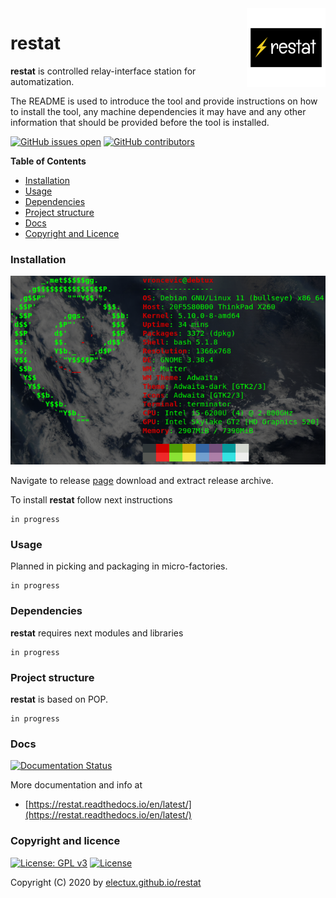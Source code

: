 <img align="right" src="https://raw.githubusercontent.com/electux/restat/dev/docs/restat_logo.png" width="25%">

# restat

**restat** is controlled relay-interface station for automatization.

The README is used to introduce the tool and provide instructions on
how to install the tool, any machine dependencies it may have and any
other information that should be provided before the tool is installed.

[![GitHub issues open](https://img.shields.io/github/issues/electux/restat.svg)](https://github.com/electux/restat/issues)
 [![GitHub contributors](https://img.shields.io/github/contributors/electux/restat.svg)](https://github.com/electux/restat/graphs/contributors)

<!-- START doctoc -->
**Table of Contents**

- [Installation](#installation)
- [Usage](#usage)
- [Dependencies](#dependencies)
- [Project structure](#project-structure)
- [Docs](#docs)
- [Copyright and Licence](#copyright-and-licence)
<!-- END doctoc -->

### Installation

![Debian Linux OS](https://raw.githubusercontent.com/electux/restat/dev/docs/debtux.png)

Navigate to release [page](https://github.com/electux/restat/releases) download and extract release archive.

To install **restat** follow next instructions
```
in progress
```

### Usage

Planned in picking and packaging in micro-factories.
```
in progress
```

### Dependencies

**restat** requires next modules and libraries
```
in progress
```

### Project structure

**restat** is based on POP.
```
in progress
```

### Docs

[![Documentation Status](https://readthedocs.org/projects/restat/badge/?version=latest)](https://restat.readthedocs.io/projects/restat/en/latest/?badge=latest)

More documentation and info at
* [https://restat.readthedocs.io/en/latest/](https://restat.readthedocs.io/en/latest/)

### Copyright and licence

[![License: GPL v3](https://img.shields.io/badge/License-GPLv3-blue.svg)](https://www.gnu.org/licenses/gpl-3.0) [![License](https://img.shields.io/badge/License-Apache%202.0-blue.svg)](https://opensource.org/licenses/Apache-2.0)

Copyright (C) 2020 by [electux.github.io/restat](https://electux.github.io/restat)

